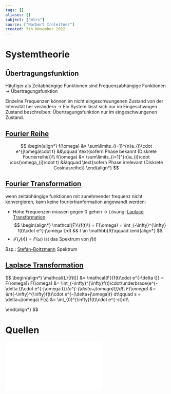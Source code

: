```yaml
---
tags: []
aliases: []
subject: ["mtrs"]
source: ["Norbert Irnleitner"]
created: 7th November 2022
---
```


# Systemtheorie

## Übertragungsfunktion

Häufiger als Zeitabhängige Funktionen sind Frequenzabhängige Funktionen -> Übertragungsfunktion

Einzelne Frequenzen können im nicht eingeschwungenen Zustand von der Intensität her verändern -> Ein System lässt sich nur im Eingeschwngen Zustand beschreiben: Übertragungsfunktion nur im eingeschwungenen Zustand.

## [Fourier Reihe](../Mathe/mathe%20(4)/Fourier%20Reihe.md)

$$
\begin{align*}
f(\omega) &= \sum\limits_{i=1}^{n}a_{i}\cdot e^{j\omega\cdot t} &&\qquad \text{sofern Phase bekannt (Diskrete Fourierreihe)}\\
f(\omega) &= \sum\limits_{i=1}^{n}a_{i}\cdot \cos(\omega_{i}\cdot t) &&\qquad \text{sofern Phase irrelevant (Diskrete Cosinusreihe)}
\end{align*}
$$

## [Fourier Transformation](../Mathe/mathe%20(4)/Fourier%20Transformation.md)

wenn zeitabhängige funktionen mit zunehmender frequenz nicht konvergieren, kann keine fouriertranformation angewandt werden:
- Hohe Frequenzen müssen gegen 0 gehen -> Lösung: [Laplace Transformation](../Mathe/mathe%20(4)/Laplace%20Transformation.md)
$$
\begin{align*}
\mathcal{F}\{f(t)\} = F(\omega) = \int_{-\infty}^{\infty} f(t)\cdot e^{-j\omega t}dt && t \in \mathbb{R}\qquad 
\end{align*}
$$
- $\mathcal{F\{f(t)\}}= F(\omega)$ ist das Spektrum von $f(t)$

Bsp.: [Stefan-Boltzmann](../Physik/Schwarzkörperstrahlung.md) Spektrum 

## [Laplace Transformation](../Mathe/mathe%20(4)/Laplace%20Transformation.md)

$$
\begin{align*}
\mathcal{L}\{f(t)\} &= \mathcal{F}\{f(t)\cdot e^{-\delta t}\} = F(\omega)\\
F(\omega) &= \int_{-\infty}^{\infty}f(t)\cdot\underbrace{e^{-\delta t}\cdot e^{-j\omega t}}_{e^{-(\delta+j\omega)t}}dt\\
F(\omega) &= \int_{-\infty}^{\infty}f(t)\cdot e^{-(\delta+j\omega)t} dt\qquad s = \delta+j\omega\\
F(s) &= \int_{0}^{\infty}f(t)\cdot e^{-st}dt\\

\end{align*}
$$

# Quellen

![MTRS 4-5](assets/PDF/MTRS%204-5.pdf)
